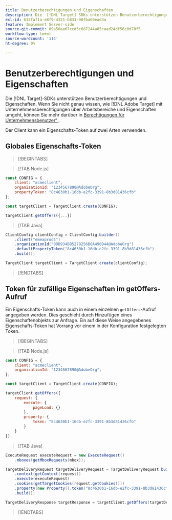 ```yaml
---
title: Benutzerberechtigungen und Eigenschaften
description: Die  [!DNL Target] SDKs unterstützen Benutzerberechtigungen und Eigenschaften.
exl-id: 612faf1a-e8f9-4321-b831-90fba69ead3a
feature: Implement Server-side
source-git-commit: 09a50aa67ccd5c687244a85caad24df56c0d78f5
workflow-type: tm+mt
source-wordcount: '114'
ht-degree: 0%

---
```


# Benutzerberechtigungen und Eigenschaften

Die [!DNL Target]-SDKs unterstützen Benutzerberechtigungen und Eigenschaften. Wenn Sie nicht genau wissen, wie [!DNL Adobe Target] mit Unternehmensberechtigungen über Arbeitsbereiche und Eigenschaften umgeht, können Sie mehr darüber in [Berechtigungen für Unternehmensbenutzer“ &#x200B;](https://experienceleague.adobe.com/docs/target/using/administer/manage-users/enterprise/property-channel.html?lang=de).

Der Client kann ein Eigenschafts-Token auf zwei Arten verwenden.

## Globales Eigenschafts-Token

>[!BEGINTABS]

>[!TAB Node.js]

```js {line-numbers="true"}
const CONFIG = {
    client: "acmeclient",
    organizationId: "1234567890@AdobeOrg",
    propertyToken: "8c4630b1-16db-e2fc-3391-8b3d81436cfb"
};

const targetClient = TargetClient.create(CONFIG);

targetClient.getOffers({...})
```

>[!TAB Java]

```java {line-numbers="true"}
ClientConfig clientConfig = ClientConfig.builder()
    .client("emeaprod4")
    .organizationId("0DD934B85278256B0A490D44@AdobeOrg")
    .defaultPropertyToken("8c4630b1-16db-e2fc-3391-8b3d81436cfb")
    .build();

TargetClient targetClient = TargetClient.create(clientConfig);
```

>[!ENDTABS]

## Token für zufällige Eigenschaften im getOffers-Aufruf

Ein Eigenschafts-Token kann auch in einem einzelnen `getOffers`-Aufruf angegeben werden. Dies geschieht durch Hinzufügen eines Eigenschaftenobjekts zur Anfrage. Ein auf diese Weise angegebenes Eigenschafts-Token hat Vorrang vor einem in der Konfiguration festgelegten Token.

>[!BEGINTABS]

>[!TAB Node.js]

```js {line-numbers="true"}
const CONFIG = {
    client: "acmeclient",
    organizationId: "1234567890@AdobeOrg",
};

const targetClient = TargetClient.create(CONFIG);

targetClient.getOffers({
    request: {
        execute: {
            pageLoad: {}
        },
        property: {
            token: "8c4630b1-16db-e2fc-3391-8b3d81436cfb"
        }           
    }
})
```

>[!TAB Java]

```java {line-numbers="true"}
ExecuteRequest executeRequest = new ExecuteRequest()
    .mboxes(getMboxRequests(mbox));

TargetDeliveryRequest targetDeliveryRequest = TargetDeliveryRequest.builder()
    .context(getContext(request))
    .execute(executeRequest)
    .cookies(getTargetCookies(request.getCookies()))
    .property(new Property().token("8c4630b1-16db-e2fc-3391-8b3d81436cfb"))
    .build();

TargetDeliveryResponse targetResponse = targetClient.getOffers(targetDeliveryRequest);
```

>[!ENDTABS]
